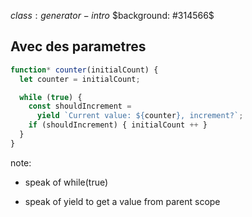 $class: generator-intro$
$background: #314566$

## Avec des parametres

```js
function* counter(initialCount) {
  let counter = initialCount;

  while (true) {
    const shouldIncrement =
      yield `Current value: ${counter}, increment?`;
    if (shouldIncrement) { initialCount ++ }
  }
}
```

note:
 - speak of while(true)

 - speak of yield to get a value from parent scope

